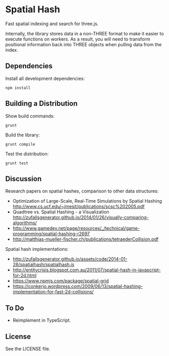 Spatial Hash
============

Fast spatial indexing and search for three.js.

Internally, the library stores data in a non-THREE format to make it easier to
execute functions on workers. As a result, you will need to transform
positional information back into THREE objects when pulling data from the index.


Dependencies
------------

Install all development dependencies:

    npm install


Building a Distribution
-----------------------

Show build commands:

    grunt

Build the library:

    grunt compile

Test the distribution:

    grunt test


Discussion
----------

Research papers on spatial hashes, comparison to other data structures:

* Optimization of Large-Scale, Real-Time Simulations by Spatial Hashing
  http://www.cs.ucf.edu/~jmesit/publications/scsc%202005.pdf
* Quadtree vs. Spatial Hashing - a Visualization http://zufallsgenerator.github.io/2014/01/26/visually-comparing-algorithms/
* http://www.gamedev.net/page/resources/_/technical/game-programming/spatial-hashing-r2697
* http://matthias-mueller-fischer.ch/publications/tetraederCollision.pdf

Spatial hash implementations:

* http://zufallsgenerator.github.io/assets/code/2014-01-26/spatialhash/spatialhash.js
* http://entitycrisis.blogspot.com.au/2011/07/spatial-hash-in-javascript-for-2d.html
* https://www.npmjs.com/package/spatial-grid
* https://conkerjo.wordpress.com/2009/06/13/spatial-hashing-implementation-for-fast-2d-collisions/


To Do
-----

* Reimplement in TypeScript.


License
-------

See the LICENSE file.
